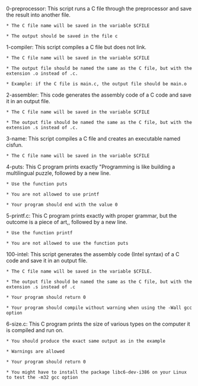 0-preprocessor: This script runs a C file through the preprocessor and save the result into another file.

	* The C file name will be saved in the variable $CFILE
	
	* The output should be saved in the file c

1-compiler: This script compiles a C file but does not link.

	* The C file name will be saved in the variable $CFILE

	* The output file should be named the same as the C file, but with the extension .o instead of .c.

	* Example: if the C file is main.c, the output file should be main.o

2-assembler: This code generates the assembly code of a C code and save it in an output file.

	* The C file name will be saved in the variable $CFILE

	* The output file should be named the same as the C file, but with the extension .s instead of .c.

3-name: This script compiles a C file and creates an executable named cisfun.

	* The C file name will be saved in the variable $CFILE

4-puts: This C program prints exactly "Programming is like building a multilingual puzzle, followed by a new line.

	* Use the function puts

	* You are not allowed to use printf

	* Your program should end with the value 0

5-printf.c: This C program prints exactly with proper grammar, but the outcome is a piece of art,, followed by a new line.

	* Use the function printf

	* You are not allowed to use the function puts

100-intel: This script generates the assembly code (Intel syntax) of a C code and save it in an output file.

	* The C file name will be saved in the variable $CFILE.

	* The output file should be named the same as the C file, but with the extension .s instead of .c

	* Your program should return 0
	
	* Your program should compile without warning when using the -Wall gcc option

6-size.c: This C program prints the size of various types on the computer it is compiled and run on.

	* You should produce the exact same output as in the example

	* Warnings are allowed

	* Your program should return 0

	* You might have to install the package libc6-dev-i386 on your Linux to test the -m32 gcc option
